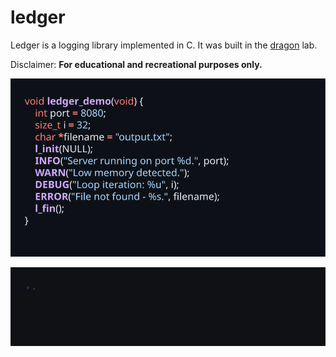 # ledger

Ledger is a logging library implemented in C. It was built in the [dragon](https://github.com/ragibasif/dragon) lab.

Disclaimer: **For educational and recreational purposes only.**

![ledger demo code](./docs/svgs/ledger_demo.svg)

![ledger demo gif](./docs/gifs/ledger_demo.gif)
